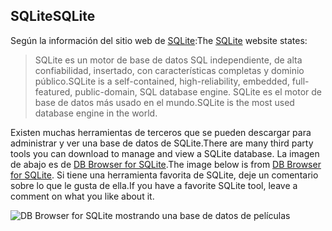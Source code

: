## <a name="sqlite"></a><span data-ttu-id="cfa9a-101">SQLite</span><span class="sxs-lookup"><span data-stu-id="cfa9a-101">SQLite</span></span>

<span data-ttu-id="cfa9a-102">Según la información del sitio web de [SQLite](https://www.sqlite.org/):</span><span class="sxs-lookup"><span data-stu-id="cfa9a-102">The [SQLite](https://www.sqlite.org/) website states:</span></span>

> <span data-ttu-id="cfa9a-103">SQLite es un motor de base de datos SQL independiente, de alta confiabilidad, insertado, con características completas y dominio público.</span><span class="sxs-lookup"><span data-stu-id="cfa9a-103">SQLite is a self-contained, high-reliability, embedded, full-featured, public-domain, SQL database engine.</span></span> <span data-ttu-id="cfa9a-104">SQLite es el motor de base de datos más usado en el mundo.</span><span class="sxs-lookup"><span data-stu-id="cfa9a-104">SQLite is the most used database engine in the world.</span></span>

<span data-ttu-id="cfa9a-105">Existen muchas herramientas de terceros que se pueden descargar para administrar y ver una base de datos de SQLite.</span><span class="sxs-lookup"><span data-stu-id="cfa9a-105">There are many third party tools you can download to manage and view a SQLite database.</span></span> <span data-ttu-id="cfa9a-106">La imagen de abajo es de [DB Browser for SQLite](https://sqlitebrowser.org/).</span><span class="sxs-lookup"><span data-stu-id="cfa9a-106">The image below is from [DB Browser for SQLite](https://sqlitebrowser.org/).</span></span> <span data-ttu-id="cfa9a-107">Si tiene una herramienta favorita de SQLite, deje un comentario sobre lo que le gusta de ella.</span><span class="sxs-lookup"><span data-stu-id="cfa9a-107">If you have a favorite SQLite tool, leave a comment on what you like about it.</span></span>

![DB Browser for SQLite mostrando una base de datos de películas](~/tutorials/first-mvc-app-xplat/working-with-sql/_static/dbb.png)
